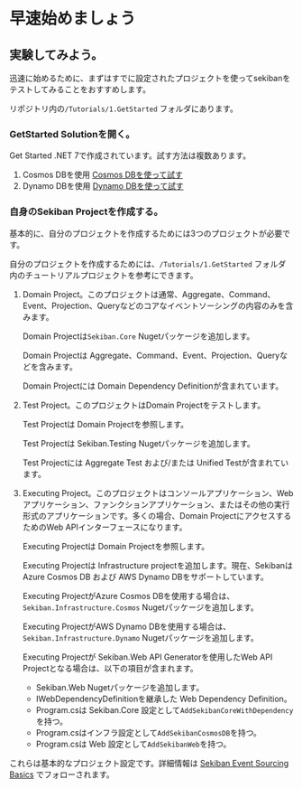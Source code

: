 # 早速始めましょう

## 実験してみよう。

迅速に始めるために、まずはすでに設定されたプロジェクトを使ってsekibanをテストしてみることをおすすめします。

リポジトリ内の`/Tutorials/1.GetStarted` フォルダにあります。

### GetStarted Solutionを開く。

Get Started .NET 7で作成されています。試す方法は複数あります。

1. Cosmos DBを使用  [Cosmos DBを使って試す](./test-out-cosmos.md)
2. Dynamo DBを使用  [Dynamo DBを使って試す](./test-out-dynamo.md)


### 自身のSekiban Projectを作成する。

基本的に、自分のプロジェクトを作成するためには3つのプロジェクトが必要です。

自分のプロジェクトを作成するためには、`/Tutorials/1.GetStarted` フォルダ内のチュートリアルプロジェクトを参考にできます。

1. Domain Project。このプロジェクトは通常、Aggregate、Command、Event、Projection、Queryなどのコアなイベントソーシングの内容のみを含みます。

    Domain Projectは`Sekiban.Core` Nugetパッケージを追加します。

    Domain Projectは Aggregate、Command、Event、Projection、Queryなどを含みます。

    Domain Projectには Domain Dependency Definitionが含まれています。

2. Test Project。このプロジェクトはDomain Projectをテストします。

    Test Projectは Domain Projectを参照します。

    Test Projectは Sekiban.Testing Nugetパッケージを追加します。

    Test Projectには Aggregate Test および/または Unified Testが含まれています。

3. Executing Project。このプロジェクトはコンソールアプリケーション、Webアプリケーション、ファンクションアプリケーション、またはその他の実行形式のアプリケーションです。多くの場合、Domain ProjectにアクセスするためのWeb APIインターフェースになります。

    Executing Projectは Domain Projectを参照します。

    Executing Projectは Infrastructure projectを追加します。現在、Sekibanは Azure 
    Cosmos DB および AWS Dynamo DBをサポートしています。
    
    Executing ProjectがAzure Cosmos DBを使用する場合は、`Sekiban.Infrastructure.Cosmos` Nugetパッケージを追加します。
    
    Executing ProjectがAWS Dynamo DBを使用する場合は、`Sekiban.Infrastructure.Dynamo` Nugetパッケージを追加します。
    
    Executing Projectが Sekiban.Web API Generatorを使用したWeb API Projectとなる場合は、以下の項目が含まれます。

    - Sekiban.Web Nugetパッケージを追加します。
    - IWebDependencyDefinitionを継承した Web Dependency Definition。
    - Program.csは Sekiban.Core 設定として`AddSekibanCoreWithDependency`を持つ。
    - Program.csはインフラ設定として`AddSekibanCosmosDB`を持つ。
    - Program.csは Web 設定として`AddSekibanWeb`を持つ。


これらは基本的なプロジェクト設定です。詳細情報は [Sekiban Event Sourcing Basics](./sekiban-event-sourcing-basics.md) でフォローされます。
